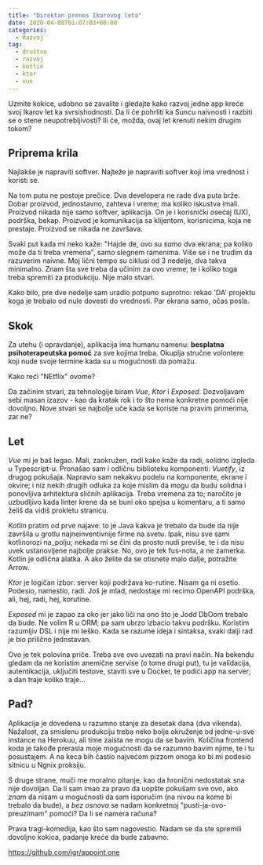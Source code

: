 ```yaml
---
title: "Direktan prenos Ikarovog leta"
date: 2020-04-08T01:07:03+00:00
categories:
  - Razvoj
tag:
  - društvo
  - razvoj
  - kotlin
  - ktor
  - vue
---
```


Uzmite kokice, udobno se zavalite i gledajte kako razvoj jedne app kreće svoj Ikarov let ka svrsishodnosti. Da li će pohrliti ka Suncu naivnosti i razbiti se o stene neupotrebljivosti? Ili će, možda, ovaj let krenuti nekim drugim tokom?

<!--more-->

## Priprema krila

Najlakše je napraviti softver. Najteže je napraviti softver koji ima vrednost i koristi se.

Na tom putu ne postoje prečice. Dva developera ne rade dva puta brže. Dobar proizvod, jednostavno, zahteva i vreme; ma koliko iskustva imali. Proizvod nikada nije samo softver, aplikacija. On je i korisnički osećaj (UX), podrška, bekap. Proizvod je komunikacija sa klijentom, korisnicima, koja ne prestaje. Proizvod se nikada ne završava.

Svaki put kada mi neko kaže: "Hajde de, ovo su _samo_ dva ekrana; pa koliko može da ti treba vremena", samo slegnem ramenima. Više se i ne trudim da razuverim naivne. Moj lični tempo su ciklusi od 3 nedelje, dva takva minimalno. Znam šta sve treba da učinim za ovo vreme; te i koliko toga treba spremiti za produkciju. Nije malo stvari.

Kako bilo, pre dve nedelje sam uradio potpuno suprotno: rekao 'DA' projektu koga je trebalo od nule dovesti do vrednosti. Par ekrana samo, očas posla.

## Skok

Za utehu (i opravdanje), aplikacija ima humanu namenu: **besplatna psihoterapeutska pomoć** za sve kojima treba. Okuplja stručne volontere koji nude svoje termine kada su u mogućnosti da pomažu.

Kako reći "NEtflix" ovome?

Da začinim stvari, za tehnologije biram _Vue_, _Ktor_ i _Exposed_. Dozvoljavam sebi masan izazov - kao da kratak rok i to što nema konkretne pomoći nije dovoljno. Nove stvari se najbolje uče kada se koriste na pravim primerima, zar ne?

## Let

_Vue_ mi je baš legao. Mali, zaokružen, radi kako kaže da radi, solidno izgleda u Typescript-u. Pronašao sam i odličnu biblioteku komponenti: _Vuetify_, iz drugog pokušaja. Napravio sam nekakvu podelu na komponente, ekrane i okvire; i niz nekih drugih odluka za koje mislim da mogu da budu solidna i ponovljiva arhitektura sličnih aplikacija. Treba vremena za to; naročito je uzbudljivo kada linter krene da se buni oko spejsa u komentaru, a ti samo želiš da vidiš prokletu stranicu.

_Kotlin_ pratim od prve najave: to je Java kakva je trebalo da bude da nije završila u grotlu najneinventivnije firme na svetu. Ipak, nisu sve sami kotlinorozi na\_polju; nekada mi se čini da prosto nudi previše, te i da nisu uvek ustanovljene najbolje prakse. No, ovo je tek fus-nota, a ne zamerka. Kotlin je odlična alatka. A ako želite da se otisnete malo dalje, potražite Arrow.

_Ktor_ je logičan izbor: server koji podržava ko-rutine. Nisam ga ni osetio. Podesio, namestio, radi. Još je mlad, nedostaje mi recimo OpenAPI podrška, ali, hej, radi, hej, korutine.

_Exposed_ mi je zapao za oko jer jako liči na ono što je Jodd DbOom trebalo da bude. Ne volim R u ORM; pa sam ubrzo izbacio takvu podršku. Koristim razumljiv DSL i nije mi teško. Kada se razume ideja i sintaksa, svaki dalji rad je bio prilično jednstavan.

Ovo je tek polovina priče. Treba sve ovo uvezati na pravi način. Na bekendu gledam da ne koristim anemične servise (o tome drugi put), tu je validacija, autentikacija, uključiti testove, staviti sve u Docker, te podići app na server; a dan traje koliko traje...

## Pad?

Aplikacija je dovedena u razumno stanje za desetak dana (dva vikenda). Nažalost, za smislenu produkciju treba neko bolje okruženje od jedne-u-sve instance na Herokuu, ali time zaista ne mogu da se bavim. Količina frontend koda je takođe prerasla moje mogućnosti da se razumno bavim njime, te i tu posustajem. A na keca bih častio najvećom pizzom onoga ko bi mi podesio sitnicu u Ngnix proksiju.

S druge strane, muči me moralno pitanje, kao da hronični nedostatak sna nije dovoljan. Da li sam imao za pravo da uopšte pokušam sve ovo, ako _znam_ da nisam u mogućnosti da sam isporučim (na nivou na kome bi trebalo da bude), a _bez osnova_ se nadam konkretnoj "pusti-ja-ovo-preuzimam" pomoći? Da li se namera računa?

Prava tragi-komedija, kao što sam nagovestio. Nadam se da ste spremili dovoljno kokica, padanje kreće da bude zabavno.

https://github.com/igr/appoint.one

